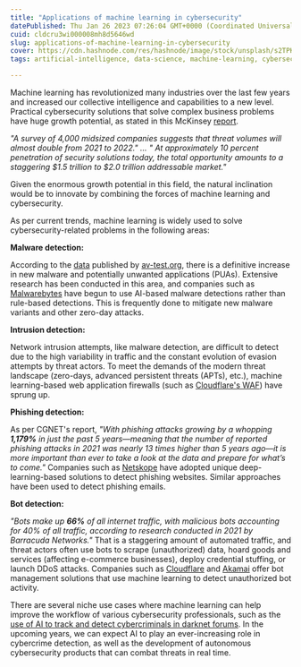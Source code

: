 ```yaml
---
title: "Applications of machine learning in cybersecurity"
datePublished: Thu Jan 26 2023 07:26:04 GMT+0000 (Coordinated Universal Time)
cuid: cldcru3wi000008mh8d5646wd
slug: applications-of-machine-learning-in-cybersecurity
cover: https://cdn.hashnode.com/res/hashnode/image/stock/unsplash/s2TPKAD6fag/upload/453a4c861870131f944c3b8bee9b6c2e.jpeg
tags: artificial-intelligence, data-science, machine-learning, cybersecurity-1, information-security

---
```


Machine learning has revolutionized many industries over the last few years and increased our collective intelligence and capabilities to a new level. Practical cybersecurity solutions that solve complex business problems have huge growth potential, as stated in this McKinsey [report](%E2%80%9CNew%20Survey%20Reveals%20$2%20Trillion%20Market%20Opportunity%20for%20Cybersecurity%20Technology%20and%20Service%20Providers.%E2%80%9D%20McKinsey%20&%20Company,%20www.mckinsey.com/capabilities/risk-and-resilience/our-insights/cybersecurity/new-survey-reveals-2-trillion-dollar-market-opportunity-for-cybersecurity-technology-and-service-providers.%20Accessed%2026%20Jan.%202023.).

*"A survey of 4,000 midsized companies suggests that threat volumes will almost double from 2021 to 2022." ... " At approximately 10 percent penetration of security solutions today, the total opportunity amounts to a staggering $1.5 trillion to $2.0 trillion addressable market."*

Given the enormous growth potential in this field, the natural inclination would be to innovate by combining the forces of machine learning and cybersecurity.

As per current trends, machine learning is widely used to solve cybersecurity-related problems in the following areas:

**Malware detection:**

According to the [data](https://www.av-test.org/en/statistics/malware/) published by [av-test.org](http://av-test.org), there is a definitive increase in new malware and potentially unwanted applications (PUAs). Extensive research has been conducted in this area, and companies such as [Malwarebytes](https://www.malwarebytes.com/blog/detections/malware-ai) have begun to use AI-based malware detections rather than rule-based detections. This is frequently done to mitigate new malware variants and other zero-day attacks.

**Intrusion detection:**

Network intrusion attempts, like malware detection, are difficult to detect due to the high variability in traffic and the constant evolution of evasion attempts by threat actors. To meet the demands of the modern threat landscape (zero-days, advanced persistent threats (APTs), etc.), machine learning-based web application firewalls (such as [Cloudflare's WAF](https://blog.cloudflare.com/waf-ml/)) have sprung up.

**Phishing detection:**

As per CGNET's report, *"With phishing attacks growing by a whopping* ***1,179%*** *in just the past 5 years—meaning that the number of reported phishing attacks in 2021 was nearly 13 times higher than 5 years ago—it is more important than ever to take a look at the data and prepare for what’s to come."* Companies such as [Netskope](https://www.netskope.com/blog/deep-learning-for-phishing-website-detection) have adopted unique deep-learning-based solutions to detect phishing websites. Similar approaches have been used to detect phishing emails.

**Bot detection:**

*"Bots make up* ***66%*** *of all internet traffic, with malicious bots accounting for 40% of all traffic, according to research conducted in 2021 by Barracuda Networks."* That is a staggering amount of automated traffic, and threat actors often use bots to scrape (unauthorized) data, hoard goods and services (affecting e-commerce businesses), deploy credential stuffing, or launch DDoS attacks. Companies such as [Cloudflare](https://blog.cloudflare.com/cloudflare-bot-management-machine-learning-and-more/) and [Akamai](https://www.akamai.com/resources/product-brief/bot-manager) offer bot management solutions that use machine learning to detect unauthorized bot activity.

There are several niche use cases where machine learning can help improve the workflow of various cybersecurity professionals, such as the [use of AI to track and detect cybercriminals in darknet forums](https://news.mit.edu/2019/lincoln-laboratory-artificial-intelligence-helping-investigators-fight-dark-web-crime-0513). In the upcoming years, we can expect AI to play an ever-increasing role in cybercrime detection, as well as the development of autonomous cybersecurity products that can combat threats in real time.